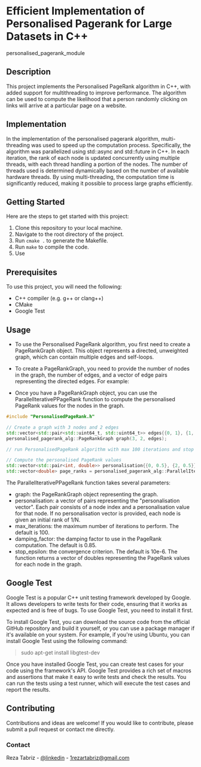
# Efficient Implementation of Personalised Pagerank for Large Datasets in C++

personalised_pagerank_module
## Description

This project implements the Personalised PageRank algorithm in C++, with added support for multithreading to improve performance. The algorithm can be used to compute the likelihood that a person randomly clicking on links will arrive at a particular page on a website.

## Implementation

In the implementation of the personalised pagerank algorithm, multi-threading was used to speed up the computation process. Specifically, the algorithm was parallelized using std::async and std::future in C++. In each iteration, the rank of each node is updated concurrently using multiple threads, with each thread handling a portion of the nodes. The number of threads used is determined dynamically based on the number of available hardware threads. By using multi-threading, the computation time is significantly reduced, making it possible to process large graphs efficiently.

## Getting Started

Here are the steps to get started with this project:

1. Clone this repository to your local machine.
2. Navigate to the root directory of the project.
3. Run `cmake .` to generate the Makefile.
4. Run `make` to compile the code.
5. Use

## Prerequisites

To use this project, you will need the following:

* C++ compiler (e.g. g++ or clang++)
* CMake
* Google Test

## Usage

* To use the Personalised PageRank algorithm, you first need to create a PageRankGraph object. This object represents a directed, unweighted graph, which can contain multiple edges and self-loops.

* To create a PageRankGraph, you need to provide the number of nodes in the graph, the number of edges, and a vector of edge pairs representing the directed edges. For example:
* Once you have a PageRankGraph object, you can use the ParallelIterativePPageRank function to compute the personalised PageRank values for the nodes in the graph.
```c++
#include "PersonalisedPageRank.h"

// Create a graph with 3 nodes and 2 edges
std::vector<std::pair<std::uint64_t, std::uint64_t>> edges{{0, 1}, {1, 2}};
personalised_pagerank_alg::PageRankGraph graph(3, 2, edges);

// run PersonalisedPageRank algorithm with max 100 iterations and stop epsilon of 10e-6

// Compute the personalised PageRank values
std::vector<std::pair<int, double>> personalisation{{0, 0.5}, {2, 0.5}};
std::vector<double> page_ranks = personalised_pagerank_alg::ParallelIterativePPageRank(graph, personalisation);
```
The ParallelIterativePPageRank function takes several parameters:

* graph: the PageRankGraph object representing the graph.
* personalisation: a vector of pairs representing the "personalisation vector". Each pair consists of a node index and a personalisation value for that node. If no personalisation vector is provided, each node is given an initial rank of 1/N.
* max_iterations: the maximum number of iterations to perform. The default is 100.
* damping_factor: the damping factor to use in the PageRank computation. The default is 0.85.
* stop_epsilon: the convergence criterion. The default is 10e-6.
The function returns a vector of doubles representing the PageRank values for each node in the graph.

## Google Test

Google Test is a popular C++ unit testing framework developed by Google. It allows developers to write tests for their code, ensuring that it works as expected and is free of bugs. To use Google Test, you need to install it first.

To install Google Test, you can download the source code from the official GitHub repository and build it yourself, or you can use a package manager if it's available on your system. For example, if you're using Ubuntu, you can install Google Test using the following command:

> sudo apt-get install libgtest-dev

Once you have installed Google Test, you can create test cases for your code using the framework's API. Google Test provides a rich set of macros and assertions that make it easy to write tests and check the results. You can run the tests using a test runner, which will execute the test cases and report the results.
## Contributing

Contributions and ideas are welcome! If you would like to contribute, please submit a pull request or contact me directly.


<!-- CONTACT -->
### Contact

Reza Tabriz - [@linkedin](https://www.linkedin.com/in/rezatbz/) - 1rezartabriz@gmail.com

